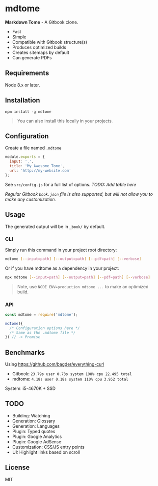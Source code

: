 # mdtome

**Markdown Tome** - A Gitbook clone.

* Fast
* Simple
* Compatible with Gitbook structure(s)
* Produces optimized builds
* Creates sitemaps by default
* Can generate PDFs

## Requirements

Node 8.x or later.

## Installation

```
npm install -g mdtome
```

> You can also install this locally in your projects.

## Configuration

Create a file named `.mdtome`

```javascript
module.exports = {
  input: '.',
  title: 'My Awesome Tome',
  url: 'http://my-website.com'
};
```

See `src/config.js` for a full list of options. *TODO: Add table here*

*Regular Gitbook `book.json` file is also supported, but will not allow you to make any customization.*

## Usage

The generated output will be in `_book/` by default.

### CLI

Simply run this command in your project root directory:

```bash
mdtome [--input=path] [--output=path] [--pdf=path] [--verbose]
```

Or if you have mdtome as a dependency in your project:

```bash
npx mdtome [--input=path] [--output=path] [--pdf=path] [--verbose]
```

> Note, use `NODE_ENV=production mdtome ...` to make an optimized build.

### API

```javascript
const mdtome = require('mdtome');

mdtome({
  /* Configuration options here */
  /* Same as the .mdtome file */
}) // -> Promise
```

## Benchmarks

Using https://github.com/bagder/everything-curl

* Gitbook: `23.79s user 0.73s system 108% cpu 22.495 total`
* mdtome: `4.18s user 0.18s system 110% cpu 3.952 total`

System: i5-4670K + SSD

## TODO

* Building: Watching
* Generation: Glossary
* Generation: Languages
* Plugin: Typed quotes
* Plugin: Google Analytics
* Plugin: Google AdSense
* Customization: CSS/JS entry points
* UI: Highlight links based on scroll

## License

MIT

